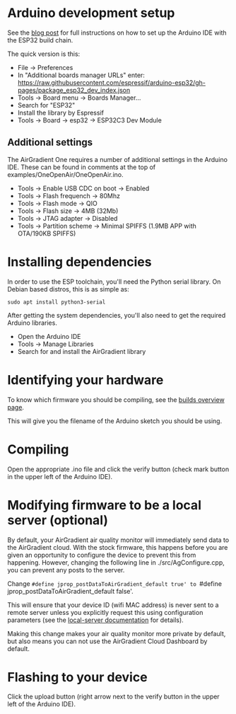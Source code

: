 # Arduino development setup
See the [blog post](https://www.airgradient.com/blog/install-arduino-c3-mini/) for full instructions on how to set up the Arduino IDE with the ESP32 build chain.

The quick version is this:

- File -> Preferences
- In "Additional boards manager URLs" enter: https://raw.githubusercontent.com/espressif/arduino-esp32/gh-pages/package_esp32_dev_index.json
- Tools -> Board menu -> Boards Manager...
- Search for "ESP32"
- Install the library by Espressif
- Tools -> Board -> esp32 -> ESP32C3 Dev Module

## Additional settings
The AirGradient One requires a number of additional settings in the Arduino IDE. These can be found in comments at the top of examples/OneOpenAir/OneOpenAir.ino.

- Tools -> Enable USB CDC on boot -> Enabled
- Tools -> Flash frequench -> 80Mhz
- Tools -> Flash mode -> QIO
- Tools -> Flash size -> 4MB (32Mb)
- Tools -> JTAG adapter -> Disabled
- Tools -> Partition scheme -> Minimal SPIFFS (1.9MB APP with OTA/190KB SPIFFS)

# Installing dependencies
In order to use the ESP toolchain, you'll need the Python serial library. On Debian based distros, this is as simple as:

```
sudo apt install python3-serial
```

After getting the system dependencies, you'll also need to get the required Arduino libraries.

- Open the Arduino IDE
- Tools -> Manage Libraries
- Search for and install the AirGradient library

# Identifying your hardware
To know which firmware you should be compiling, see the
[builds overview page](https://www.airgradient.com/documentation/overview/).

This will give you the filename of the Arduino sketch you should be using.

# Compiling
Open the appropriate .ino file and click the verify button (check mark button in the upper left of the Arduino IDE).

# Modifying firmware to be a local server (optional)
By default, your AirGradient air quality monitor will immediately send data to the AirGradient cloud. With the stock firmware, this happens before you are given an opportunity to configure the device to prevent this from happening. However, changing the following line in ./src/AgConfigure.cpp, you can prevent any posts to the server.

Change `#define jprop_postDataToAirGradient_default true' to `#define jprop_postDataToAirGradient_default false'.

This will ensure that your device ID (wifi MAC address) is never sent to a remote server unless you explicitly request this using configuration parameters (see the [local-server documentation](local-server.md) for details).

Making this change makes your air quality monitor more private by default, but also means you can not use the AirGradient Cloud Dashboard by default.

# Flashing to your device
Click the upload button (right arrow next to the verify button in the upper left of the Arduino IDE).
